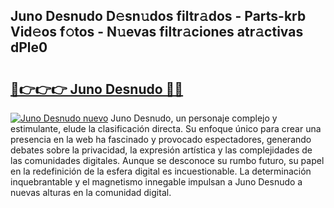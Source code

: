 ## Juno Desnudo D𝚎sn𝚞dos filtr𝚊dos - Parts-krb Vid𝚎os f𝚘tos - N𝚞evas filtr𝚊ciones atr𝚊ctivas dPle0

# <h2><a href="http://mb0jyf5.tromn.icu/?c=Juno+Desnudo">🔗👉👉👉 Juno Desnudo 🔗🔗</a></h2>

[![Juno Desnudo nuevo](https://i.imgur.com/pEAQMta.gif)](http://mb0jyf5.tromn.icu/?c=Juno+Desnudo)
Juno Desnudo, un personaje complejo y estimulante, elude la clasificación directa. Su enfoque único para crear una presencia en la web ha fascinado y provocado espectadores, generando debates sobre la privacidad, la expresión artística y las complejidades de las comunidades digitales. Aunque se desconoce su rumbo futuro, su papel en la redefinición de la esfera digital es incuestionable. La determinación inquebrantable y el magnetismo innegable impulsan a Juno Desnudo a nuevas alturas en la comunidad digital.
